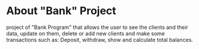 # About "Bank" Project
project of "Bank Program" that allows the user to see the clients and their data, update on them, delete or add new clients and make some transactions such as: Deposit, withdraw, show and calculate total balances.
